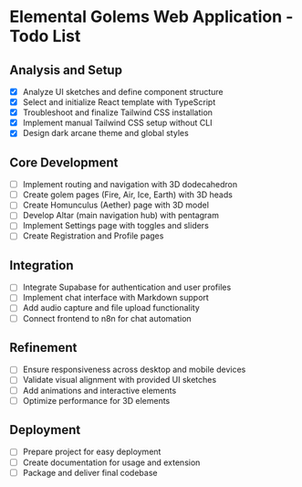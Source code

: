 # Elemental Golems Web Application - Todo List

## Analysis and Setup
- [x] Analyze UI sketches and define component structure
- [x] Select and initialize React template with TypeScript
- [x] Troubleshoot and finalize Tailwind CSS installation
- [x] Implement manual Tailwind CSS setup without CLI
- [x] Design dark arcane theme and global styles

## Core Development
- [ ] Implement routing and navigation with 3D dodecahedron
- [ ] Create golem pages (Fire, Air, Ice, Earth) with 3D heads
- [ ] Create Homunculus (Aether) page with 3D model
- [ ] Develop Altar (main navigation hub) with pentagram
- [ ] Implement Settings page with toggles and sliders
- [ ] Create Registration and Profile pages

## Integration
- [ ] Integrate Supabase for authentication and user profiles
- [ ] Implement chat interface with Markdown support
- [ ] Add audio capture and file upload functionality
- [ ] Connect frontend to n8n for chat automation

## Refinement
- [ ] Ensure responsiveness across desktop and mobile devices
- [ ] Validate visual alignment with provided UI sketches
- [ ] Add animations and interactive elements
- [ ] Optimize performance for 3D elements

## Deployment
- [ ] Prepare project for easy deployment
- [ ] Create documentation for usage and extension
- [ ] Package and deliver final codebase

